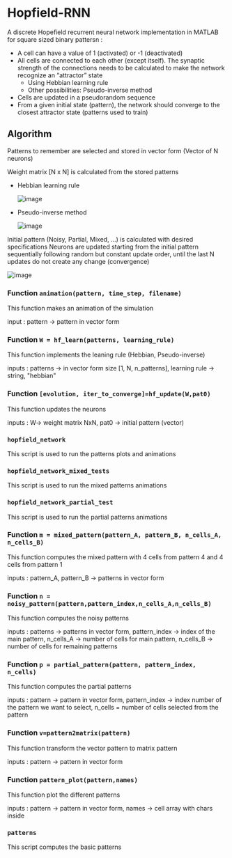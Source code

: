 # Hopfield-RNN
A discrete Hopefield recurrent neural network implementation in MATLAB for square sized binary pattersn :
- A cell can have a value of 1 (activated) or -1 (deactivated)
- All cells are connected to each other (except itself). The synaptic strength of the connections needs to be calculated to make the network recognize an “attractor” state
  - Using Hebbian learning rule
  - Other possibilities: Pseudo-inverse method
- Cells are updated in a pseudorandom sequence
- From a given initial state (pattern), the network should converge to the closest attractor state (patterns used to train)

## Algorithm
Patterns to remember are selected and stored in vector form (Vector of N neurons)

Weight matrix [N x N] is calculated from the stored patterns
- Hebbian learning rule 

  ![image](https://user-images.githubusercontent.com/92515278/142888955-46002085-5c70-41f6-8067-ea632acef662.png)

- Pseudo-inverse method 

  ![image](https://user-images.githubusercontent.com/92515278/142889018-75fc5887-a4a1-419f-8cc3-18e8a43b951a.png)
  
Initial pattern (Noisy, Partial, Mixed, …) is calculated with desired specifications
Neurons are updated starting from the initial pattern sequentially following random but constant update order, until the last N updates do not create any change (convergence)

![image](https://user-images.githubusercontent.com/92515278/142889258-0cc0686d-9638-42dc-b15e-afd5e97d6406.png)

### Function `animation(pattern, time_step, filename)`

This function makes an animation of the simulation

input : pattern -> pattern in vector form

### Function `W = hf_learn(patterns, learning_rule)`

This function implements the leaning rule (Hebbian, Pseudo-inverse)

inputs : patterns -> in vector form size [1, N, n_patterns], learning rule -> string, "hebbian"

### Function `[evolution, iter_to_converge]=hf_update(W,pat0)`

This function updates the neurons

inputs : W-> weight matrix NxN, pat0 -> initial pattern (vector)

### `hopfield_network`

This script is used to run the patterns plots and animations

### `hopfield_network_mixed_tests`

This script is used to run the mixed patterns animations

### `hopfield_network_partial_test`

This script is used to run the partial patterns animations

### Function `m = mixed_pattern(pattern_A, pattern_B, n_cells_A, n_cells_B)`

This function computes the mixed pattern with 4 cells from pattern 4 and 4 cells from pattern 1

inputs : pattern_A, pattern_B -> patterns in vector form

### Function `n = noisy_pattern(pattern,pattern_index,n_cells_A,n_cells_B)`

This function computes the noisy patterns

inputs : patterns -> patterns in vector form, pattern_index -> index of the main pattern, n_cells_A -> number of cells for main pattern, n_cells_B -> number of cells for remaining patterns

### Function `p = partial_pattern(pattern, pattern_index, n_cells)`

This function computes the partial patterns

inputs : pattern -> pattern in vector form, pattern_index -> index number of the pattern we want to select, n_cells = number of cells selected from the pattern

### Function `v=pattern2matrix(pattern)`

This function transform the vector pattern to matrix pattern

inputs : pattern -> pattern in vector form

### Function `pattern_plot(pattern,names)`
This function plot the different patterns

inputs : pattern -> pattern in vector form, names -> cell array with chars inside

### `patterns`

This script computes the basic patterns
